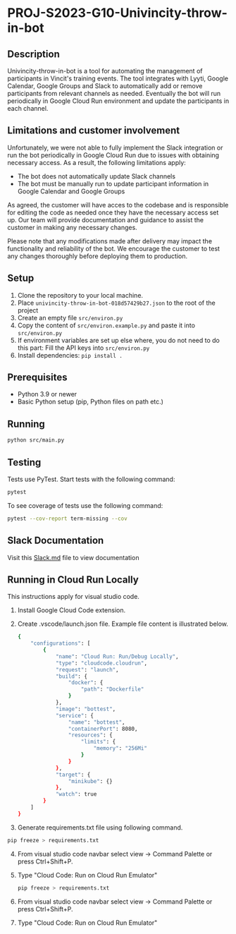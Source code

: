 # PROJ-S2023-G10-Univincity-throw-in-bot

## Description

Univincity-throw-in-bot is a tool for automating the management of participants
in Vincit's training events. The tool integrates with Lyyti, Google Calendar,
Google Groups and Slack to automatically add or remove participants from relevant
channels as needed.
Eventually the bot will run periodically in Google Cloud Run environment and update
the participants in each channel.

## Limitations and customer involvement

Unfortunately, we were not able to fully implement the Slack integration or run the bot
periodically in Google Cloud Run due to issues with obtaining necessary access.
As a result, the following limitations apply:

- The bot does not automatically update Slack channels
- The bot must be manually run to update participant information
  in Google Calendar and Google Groups

As agreed, the customer will have acces to the codebase and is responsible for editing
the code as needed once they have the necessary access set up. Our team will provide
documentation and guidance to assist the customer in making any necessary changes.

Please note that any modifications made after delivery may impact the functionality and
reliability of the bot. We encourage the customer to test any changes thoroughly before
deploying them to production.

## Setup

1. Clone the repository to your local machine.
2. Place `univincity-throw-in-bot-018d57429b27.json` to the root of the project
3. Create an empty file `src/environ.py`
4. Copy the content of `src/environ.example.py` and paste it into `src/environ.py`
5. If environment variables are set up else where, you do not need to do this part:
   Fill the API keys into `src/environ.py`
6. Install dependencies: `pip install .`

## Prerequisites

- Python 3.9 or newer
- Basic Python setup (pip, Python files on path etc.)

## Running

```bash
python src/main.py
```

## Testing

Tests use PyTest. Start tests with the following command:

```bash
pytest
```

To see coverage of tests use the following command:

```bash
pytest --cov-report term-missing --cov
```

## Slack Documentation

Visit this [Slack.md](./docs/slack.md) file to view documentation

## Running in Cloud Run Locally

This instructions apply for visual studio code.

1. Install Google Cloud Code extension.
2. Create .vscode/launch.json file. Example file content is illustrated below.

   ```bash
   {
       "configurations": [
           {
               "name": "Cloud Run: Run/Debug Locally",
               "type": "cloudcode.cloudrun",
               "request": "launch",
               "build": {
                   "docker": {
                       "path": "Dockerfile"
                   }
               },
               "image": "bottest",
               "service": {
                   "name": "bottest",
                   "containerPort": 8080,
                   "resources": {
                       "limits": {
                           "memory": "256Mi"
                       }
                   }
               },
               "target": {
                   "minikube": {}
               },
               "watch": true
           }
       ]
   }
   ```

3. Generate requirements.txt file using following command.

```bash
pip freeze > requirements.txt
```

4. From visual studio code navbar select view -> Command Palette or press Ctrl+Shift+P.
5. Type "Cloud Code: Run on Cloud Run Emulator"

   ```bash
   pip freeze > requirements.txt
   ```

6. From visual studio code navbar select view -> Command Palette or press Ctrl+Shift+P.
7. Type "Cloud Code: Run on Cloud Run Emulator"
